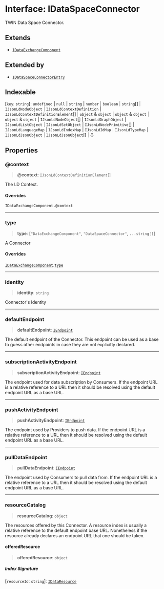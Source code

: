 # Interface: IDataSpaceConnector

TWIN Data Space Connector.

## Extends

- [`IDataExchangeComponent`](IDataExchangeComponent.md)

## Extended by

- [`IDataSpaceConnectorEntry`](IDataSpaceConnectorEntry.md)

## Indexable

\[`key`: `string`\]: `undefined` \| `null` \| `string` \| `number` \| `boolean` \| `string`[] \| `IJsonLdNodeObject` \| `IJsonLdContextDefinition` \| `IJsonLdContextDefinitionElement`[] \| `object` & `object` \| `object` & `object` \| `object` & `object` \| `IJsonLdNodeObject`[] \| `IJsonLdGraphObject` \| `IJsonLdListObject` \| `IJsonLdSetObject` \| `IJsonLdNodePrimitive`[] \| `IJsonLdLanguageMap` \| `IJsonLdIndexMap` \| `IJsonLdIdMap` \| `IJsonLdTypeMap` \| `IJsonLdJsonObject` \| `IJsonLdJsonObject`[] \| \{\}

## Properties

### @context

> **@context**: `IJsonLdContextDefinitionElement`[]

The LD Context.

#### Overrides

`IDataExchangeComponent.@context`

***

### type

> **type**: \[`"DataExchangeComponent"`, `"DataSpaceConnector"`, `...string[]`\]

A Connector

#### Overrides

[`IDataExchangeComponent`](IDataExchangeComponent.md).[`type`](IDataExchangeComponent.md#type)

***

### identity

> **identity**: `string`

Connector's Identity

***

### defaultEndpoint

> **defaultEndpoint**: [`IEndpoint`](IEndpoint.md)

The default endpoint of the Connector.
This endpoint can be used as a base to guess other endpoints in case they are not explicitly declared.

***

### subscriptionActivityEndpoint

> **subscriptionActivityEndpoint**: [`IEndpoint`](IEndpoint.md)

The endpoint used for data subscription by Consumers.
If the endpoint URL is a relative reference to a URL then it should be resolved using the
default endpoint URL as a base URL.

***

### pushActivityEndpoint

> **pushActivityEndpoint**: [`IEndpoint`](IEndpoint.md)

The endpoint used by Providers to push data.
If the endpoint URL is a relative reference to a URL then it should be resolved using the
default endpoint URL as a base URL.

***

### pullDataEndpoint

> **pullDataEndpoint**: [`IEndpoint`](IEndpoint.md)

The endpoint used by Consumers to pull data from.
If the endpoint URL is a relative reference to a URL then it should be resolved using the
default endpoint URL as a base URL.

***

### resourceCatalog

> **resourceCatalog**: `object`

The resources offered by this Connector.
A resource index is usually a relative reference to the default endpoint base URL.
Nonetheless if the resource already declares an endpoint URL that one should be taken.

#### offeredResource

> **offeredResource**: `object`

##### Index Signature

\[`resourceId`: `string`\]: [`IDataResource`](IDataResource.md)
